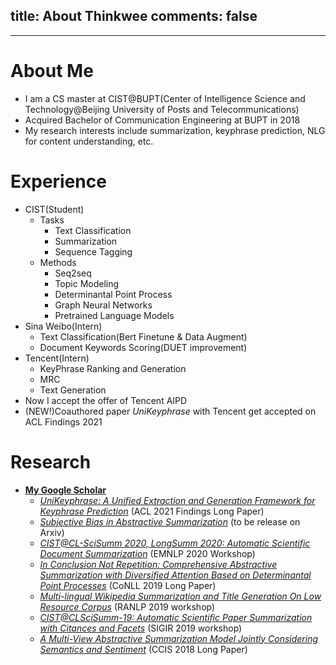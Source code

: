 ﻿title: About Thinkwee
comments: false
---
***

# About Me
-	I am a CS master at CIST@BUPT(Center of Intelligence Science and Technology@Beijing University of Posts and Telecommunications)
-	Acquired Bachelor of Communication Engineering at BUPT in 2018
-	My research interests include summarization, keyphrase prediction, NLG for content understanding, etc.

# Experience
-	CIST(Student)
	-	Tasks
		-	Text Classification
		-	Summarization
		-	Sequence Tagging
	-	Methods
		-	Seq2seq
		-	Topic Modeling
		-	Determinantal Point Process
		-	Graph Neural Networks
		-	Pretrained Language Models
-	Sina Weibo(Intern)
	-	Text Classification(Bert Finetune & Data Augment)
	-	Document Keywords Scoring(DUET improvement)
-	Tencent(Intern)
	-	KeyPhrase Ranking and Generation
	-	MRC
	-	Text Generation
-	Now I accept the offer of Tencent AIPD
-	(NEW!)Coauthored paper *UniKeyphrase* with Tencent get accepted on ACL Findings 2021

# Research
-	[**My Google Scholar**](https://scholar.google.com/citations?view_op=list_works&hl=en&user=QvW2leIAAAAJ)
	-	[*UniKeyphrase: A Unified Extraction and Generation Framework for Keyphrase Prediction*]() (ACL 2021 Findings Long Paper)
	-	[*Subjective Bias in Abstractive Summarization*]() (to be release on Arxiv)
	-	[*CIST@CL-SciSumm 2020, LongSumm 2020: Automatic Scientific Document Summarization*](https://www.aclweb.org/anthology/2020.sdp-1.25.pdf) (EMNLP 2020 Workshop)
	-	[*In Conclusion Not Repetition: Comprehensive Abstractive Summarization with Diversified Attention Based on Determinantal Point Processes*](https://www.aclweb.org/anthology/K19-1077/) (CoNLL 2019 Long Paper)
	-	[*Multi-lingual Wikipedia Summarization and Title Generation On Low Resource Corpus*](https://www.aclweb.org/anthology/W19-8904.pdf) (RANLP 2019 workshop)
	-	[*CIST@CLSciSumm-19: Automatic Scientific Paper Summarization with Citances and Facets*](http://ceur-ws.org/Vol-2414/paper20.pdf) (SIGIR 2019 workshop)
	-	[*A Multi-View Abstractive Summarization Model Jointly Considering Semantics and Sentiment*](https://www.researchgate.net/publication/332432404_A_Multi-View_Abstractive_Summarization_Model_Jointly_Considering_Semantics_and_Sentiment) (CCIS 2018 Long Paper)